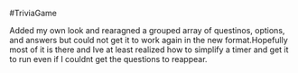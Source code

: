 #TriviaGame

Added my own look and rearagned a grouped array of questinos, options, and answers but could not get it to work again in the new format.Hopefully most of it is there and Ive at least realized how to simplify a timer and get it to run even if I couldnt get the questions to reappear.
